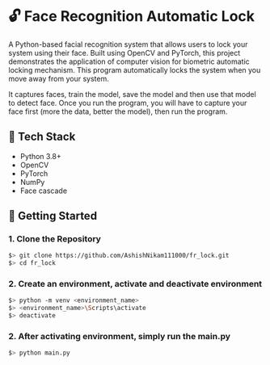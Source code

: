 # 🔓 Face Recognition Automatic Lock
A Python-based facial recognition system that allows users to lock your system using their face. Built using OpenCV and PyTorch, this project demonstrates the application of computer vision for biometric automatic locking mechanism. This program automatically locks the system when you move away from your system.

It captures faces, train the model, save the model and then use that model to detect face. Once you run the program, you will have to capture your face first (more the data, better the model), then run the program.

## 🧰 Tech Stack
- Python 3.8+
- OpenCV
- PyTorch
- NumPy
- Face cascade

## 🚀 Getting Started
### 1. Clone the Repository
```bash
$> git clone https://github.com/AshishNikam111000/fr_lock.git
$> cd fr_lock
```
### 2. Create an environment, activate and deactivate environment
```bash
$> python -m venv <environment_name>
$> <environment_name>\Scripts\activate
$> deactivate
```
### 2. After activating environment, simply run the main.py
```bash
$> python main.py
```